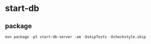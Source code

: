 # start-db

## package

```shell
mvn package -pl start-db-server -am -DskipTests -Dcheckstyle.skip
```
